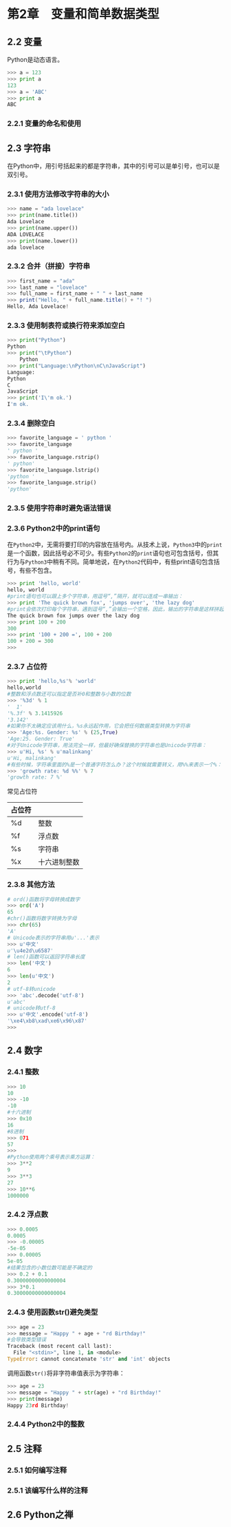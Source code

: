 # 第2章　变量和简单数据类型

## 2.2 变量

Python是动态语言。

```python
>>> a = 123
>>> print a
123
>>> a = 'ABC'
>>> print a
ABC
```

### 2.2.1 变量的命名和使用

## 2.3 字符串

在Python中，用引号括起来的都是字符串，其中的引号可以是单引号，也可以是双引号。

### 2.3.1 使用方法修改字符串的大小

```python
>>> name = "ada lovelace"
>>> print(name.title())
Ada Lovelace
>>> print(name.upper())
ADA LOVELACE
>>> print(name.lower())
ada lovelace
```

### 2.3.2 合并（拼接）字符串

```java
>>> first_name = "ada"
>>> last_name = "lovelace"
>>> full_name = first_name + " " + last_name
>>> print("Hello, " + full_name.title() + "! ")
Hello, Ada Lovelace!
```

### 2.3.3 使用制表符或换行符来添加空白

```python
>>> print("Python")
Python
>>> print("\tPython")
    Python
>>> print("Language:\nPython\nC\nJavaScript")
Language:
Python
C
JavaScript
>>> print('I\'m ok.')
I'm ok.
```

### 2.3.4 删除空白

```python
>>> favorite_language = ' python '
>>> favorite_language
' python '
>>> favorite_language.rstrip()
' python'
>>> favorite_language.lstrip()
'python '
>>> favorite_language.strip()
'python'
```

### 2.3.5 使用字符串时避免语法错误

### 2.3.6 Python2中的print语句

在`Python2`中，无需将要打印的内容放在括号内。从技术上说，`Python3`中的`print`是一个函数，因此括号必不可少。有些`Python2`的`print`语句也可包含括号，但其行为与`Python3`中稍有不同。简单地说，在`Python2`代码中，有些print语句包含括号，有些不包含。

```python
>>> print 'hello, world'
hello, world
#print语句也可以跟上多个字符串，用逗号“,”隔开，就可以连成一串输出：
>>> print 'The quick brown fox', 'jumps over', 'the lazy dog'
#print会依次打印每个字符串，遇到逗号“,”会输出一个空格，因此，输出的字符串是这样拼起来的：
The quick brown fox jumps over the lazy dog
>>> print 100 + 200
300
>>> print '100 + 200 =', 100 + 200
100 + 200 = 300
>>>
```

### 2.3.7 占位符

```python
>>> print 'hello,%s'% 'world'
hello,world
#整数和浮点数还可以指定是否补0和整数与小数的位数
>>> '%3d' % 1
'  1'
'%.3f' % 3.1415926
'3.142'
#如果你不太确定应该用什么，%s永远起作用，它会把任何数据类型转换为字符串
>>> 'Age:%s. Gender: %s' % (25,True)
'Age:25. Gender: True'
#对于Unicode字符串，用法完全一样，但最好确保替换的字符串也是Unicode字符串：
>>> u'Hi, %s' % u'malinkang'
u'Hi, malinkang'
#有些时候，字符串里面的%是一个普通字符怎么办？这个时候就需要转义，用%%来表示一个%：
>>> 'growth rate: %d %%' % 7
'growth rate: 7 %'
```

常见占位符

| 占位符 |  |
| :--- | :--- |
| %d | 整数 |
| %f | 浮点数 |
| %s | 字符串 |
| %x | 十六进制整数 |

### 2.3.8 其他方法

```python
# ord()函数将字母转换成数字
>>> ord('A')
65
#chr()函数将数字转换为字母
>>> chr(65)
'A'
# Unicode表示的字符串用u'...'表示
>>> u'中文'
u'\u4e2d\u6587'
# len()函数可以返回字符串长度
>>> len('中文')
6
>>> len(u'中文')
2
# utf-8转unicode
>>> 'abc'.decode('utf-8')
u'abc'
# unicode转utf-8
>>> u'中文'.encode('utf-8')
'\xe4\xb8\xad\xe6\x96\x87'
>>>
```

## 2.4 数字

### 2.4.1 整数

```python
>>> 10
10
>>> -10
-10
#十六进制
>>> 0x10
16
#8进制
>>> 071
57
>>>
#Python使用两个乘号表示乘方运算：
>>> 3**2
9
>>> 3**3
27
>>> 10**6
1000000
```

### 2.4.2 浮点数

```python
>>> 0.0005
0.0005
>>> -0.00005
-5e-05
>>> 0.00005
5e-05
#结果包含的小数位数可能是不确定的
>>> 0.2 + 0.1
0.30000000000000004
>>> 3*0.1
0.30000000000000004
```

### 2.4.3 使用函数str\(\)避免类型

```python
>>> age = 23 
>>> message = "Happy " + age + "rd Birthday!"
#会导致类型错误
Traceback (most recent call last):
  File "<stdin>", line 1, in <module>
TypeError: cannot concatenate 'str' and 'int' objects
```

调用函数`str()`将非字符串值表示为字符串：

```python
>>> age = 23
>>> message = "Happy " + str(age) + "rd Birthday!"
>>> print(message)
Happy 23rd Birthday!
```

### 2.4.4 Python2中的整数

## 2.5 注释

### 2.5.1 如何编写注释

### 2.5.1 该编写什么样的注释

## 2.6 Python之禅

